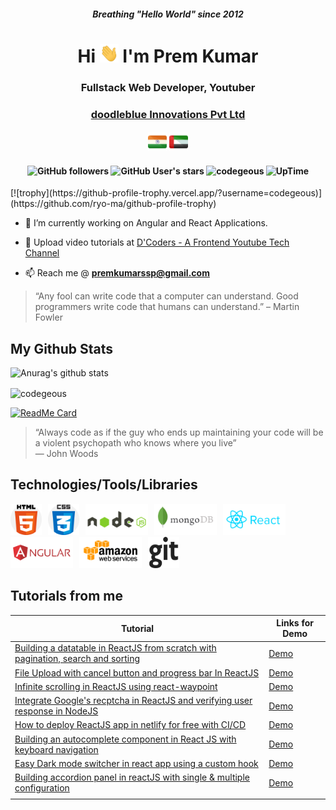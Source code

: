 
  
<h5 align="center"> Breathing "Hello World" since 2012</h5>
<h1 align="center">Hi <img width="30" height="30" src="https://raw.githubusercontent.com/codegeous/codegeous/main/assets/hi-folks.gif"> I'm Prem Kumar</h1>
<h3 align="center">Fullstack Web Developer, Youtuber</h3>
<h3 align="center"><a href="https://www.doodleblue.com/">doodleblue Innovations Pvt Ltd</a> </h3>
<h4 align="center" > <img width="30" height="30" title="India" src="https://raw.githubusercontent.com/codegeous/codegeous/main/assets/in.png" /> 
<img width="30" height="30" title="United Arab Emirates" src="https://raw.githubusercontent.com/codegeous/codegeous/main/assets/uae.png" /></h4>
<h4 align="center">
  
![GitHub followers](https://img.shields.io/github/followers/codegeous?style=social)
![GitHub User's stars](https://img.shields.io/github/stars/codegeous?affiliations=OWNER%2CCOLLABORATOR&style=social)
<img src="https://komarev.com/ghpvc/?username=codgeous" alt="codegeous" />
![UpTime](https://img.shields.io/badge/Uptime-24%2F7-blue)

</h4>
<div>[![trophy](https://github-profile-trophy.vercel.app/?username=codegeous)](https://github.com/ryo-ma/github-profile-trophy)</div>

-   🔭 I’m currently working on Angular and React Applications.

-   📝 Upload video tutorials at [D'Coders - A Frontend Youtube Tech Channel](https://www.youtube.com/dcoders)

-   📫 Reach me @ **premkumarssp@gmail.com**
&nbsp;

> “Any fool can write code that a computer can understand. Good programmers write code that humans can understand.” – Martin Fowler

## My Github Stats
<p align="center">

![Anurag's github stats](https://github-readme-stats.vercel.app/api?username=codegeous&show_icons=true&hide=contribs,prs)
</p>
<p>
<img align="center" src="https://github-readme-stats.vercel.app/api/top-langs/?username=codegeous&layout=compact&hide=html" alt="codegeous" /></p>
<p>

[![ReadMe Card](https://github-readme-stats.vercel.app/api/pin/?username=codegeous&repo=react-component-depot&show_owner=true)](https://github.com/codegeous/react-component-depot)
</p>
<p align="left">

> “Always code as if the guy who ends up maintaining your code will be a violent psychopath who knows where you live”  
― John Woods

## Technologies/Tools/Libraries

<img src="https://raw.githubusercontent.com/codegeous/codegeous/main/assets/html.svg" alt="azure" style="margin-right: 10px" height="50"/><img src="https://raw.githubusercontent.com/codegeous/codegeous/main/assets/css.svg" alt="azure" style="margin-right: 10px" height="50"/><img src="https://raw.githubusercontent.com/codegeous/codegeous/main/assets/nodejs.svg" alt="azure" style="margin-right: 10px" height="50"/><img src="https://raw.githubusercontent.com/codegeous/codegeous/main/assets/mongodb.svg" alt="azure" style="margin-right: 10px" height="50"/><img src="https://raw.githubusercontent.com/codegeous/codegeous/main/assets/reactjs.svg" alt="azure" style="margin-right: 10px" height="50"/><img src="https://raw.githubusercontent.com/codegeous/codegeous/main/assets/angular.svg" alt="azure" style="margin-right: 10px" height="50"/><img src="https://raw.githubusercontent.com/codegeous/codegeous/main/assets/aws.svg" alt="azure" style="margin-right: 10px" height="50"/><img src="https://raw.githubusercontent.com/codegeous/codegeous/main/assets/git.svg" alt="azure" style="margin-right: 10px" height="50"/>

</p>

## Tutorials from me

|Tutorial| Links for Demo |
|--|--|
| [Building a datatable in ReactJS from scratch with pagination, search and sorting](https://youtu.be/emX5KvZ6Hbo) | [Demo](https://react-component-depot.netlify.app/data-table) |
| [File Upload with cancel button and progress bar In ReactJS](https://youtu.be/_XD5ko7Fy9E) | [Demo](https://react-component-depot.netlify.app/file-upload) |
| [Infinite scrolling in ReactJS using react-waypoint](https://youtu.be/8nFNxnjoTZ4) | [Demo](https://react-component-depot.netlify.app/infinite-scrolling) |
| [Integrate Google's recptcha in ReactJS and verifying user response in NodeJS](https://youtu.be/e_vMoPCBfqU) | [Demo](https://react-component-depot.netlify.app/recaptcha) |
| [How to deploy ReactJS app in netlify for free with CI/CD](https://youtu.be/KcLeXxlkqf0) | [Demo](https://react-component-depot.netlify.app/hcaptcha) |
| [Building an autocomplete component in React JS with keyboard navigation](https://youtu.be/G2QyeafA3gw) | [Demo](https://react-component-depot.netlify.app/auto-complete) |
| [Easy Dark mode switcher in react app using a custom hook](https://youtu.be/qF49m6C2Y8I) | [Demo]( https://react-component-depot.netlify.app) |
| [Building accordion panel in reactJS with single & multiple configuration](https://youtu.be/AjQctXfmOqw) | [Demo](https://react-component-depot.netlify.app/accordion) |
|  |  |

```
